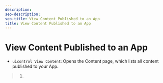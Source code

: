 ```yaml
---
description: 
seo-description: 
seo-title: View Content Published to an App
title: View Content Published to an App
---
```


# View Content Published to an App


* `uicontrol View Content:`Opens the Content page, which lists all content published to your App.

>   1.
>   
>   
